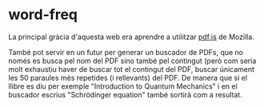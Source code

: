 # word-freq
La principal gràcia d'aquesta web era aprendre a utilitzar [pdf.js](https://github.com/mozilla/pdf.js) de Mozilla.

També pot servir en un futur per generar un buscador de PDFs, que no només es busca pel nom del PDF sino també pel contingut (però com seria molt exhaustiu haver de buscar tot el contingut del PDF, buscar únicament les 50 paraules més repetides (i rellevants) del PDF. De manera que si el llibre es diu per exemple "Introduction to Quantum Mechanics" i en el buscador escrius "Schrödinger equation" també sortirà com a resultat.
